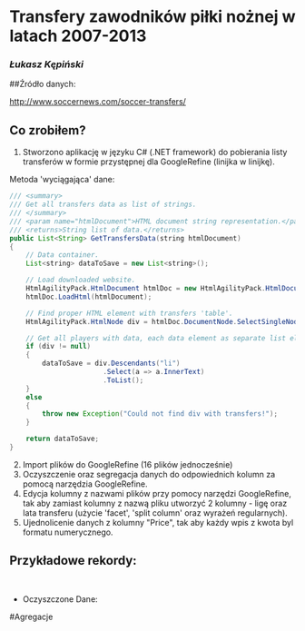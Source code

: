# Transfery zawodników piłki nożnej w latach 2007-2013

### *Łukasz Kępiński*

##Źródło danych: 

http://www.soccernews.com/soccer-transfers/

## Co zrobiłem?

1. Stworzono aplikację w języku C# (.NET framework) do pobierania listy transferów w formie przystępnej dla GoogleRefine (linijka w linijkę).

Metoda 'wyciągająca' dane: 

```java
/// <summary>
/// Get all transfers data as list of strings.
/// </summary>
/// <param name="htmlDocument">HTML document string representation.</param>
/// <returns>String list of data.</returns>
public List<String> GetTransfersData(string htmlDocument)
{
	// Data container.
	List<string> dataToSave = new List<string>();

	// Load downloaded website.
	HtmlAgilityPack.HtmlDocument htmlDoc = new HtmlAgilityPack.HtmlDocument();
	htmlDoc.LoadHtml(htmlDocument);

	// Find proper HTML element with transfers 'table'.
	HtmlAgilityPack.HtmlNode div = htmlDoc.DocumentNode.SelectSingleNode("//div[@class='panes']");

	// Get all players with data, each data element as separate list element.
	if (div != null)
	{
		dataToSave = div.Descendants("li")
					   .Select(a => a.InnerText)
					   .ToList();
	}
	else
	{
		throw new Exception("Could not find div with transfers!");
	}

	return dataToSave;
}
```

2. Import plików do GoogleRefine (16 plików jednocześnie) 
3. Oczyszczenie oraz segregacja danych do odpowiednich kolumn za pomocą narzędzia GoogleRefine.
4. Edycja kolumny z nazwami plików przy pomocy narzędzi GoogleRefine, tak aby zamiast kolumny z nazwą pliku utworzyć 2 kolumny - ligę oraz lata transferu (użycie 'facet', 'split column' oraz wyrażeń regularnych).
5. Ujednolicenie danych z kolumny "Price", tak aby każdy wpis z kwota byl formatu numerycznego.

## Przykładowe rekordy:
```json
   
```
* Oczyszczone Dane:


#Agregacje
